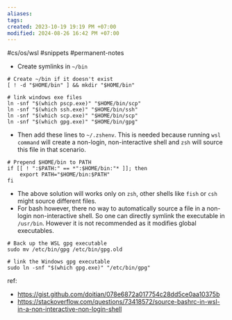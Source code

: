 ```yaml
---
aliases: 
tags: 
created: 2023-10-19 19:19 PM +07:00
modified: 2024-08-26 16:42 PM +07:00
---
```

#cs/os/wsl #snippets #permanent-notes

- Create symlinks in  `~/bin`
```shell
# Create ~/bin if it doesn't exist
[ ! -d "$HOME/bin" ] && mkdir "$HOME/bin"

# link windows exe files
ln -snf "$(which pscp.exe)" "$HOME/bin/scp"
ln -snf "$(which ssh.exe)" "$HOME/bin/ssh"
ln -snf "$(which scp.exe)" "$HOME/bin/scp"
ln -snf "$(which gpg.exe)" "$HOME/bin/gpg"
```

- Then add these lines to `~/.zshenv`. This is needed because running `wsl command` will create a non-login, non-interactive shell and `zsh` will source this file in that scenario.
```shell
# Prepend $HOME/bin to PATH
if [[ ! ":$PATH:" == *":$HOME/bin:"* ]]; then
    export PATH="$HOME/bin:$PATH"
fi
```

- The above solution will works only on `zsh`, other shells like `fish` or `csh` might source different files.
- For bash however, there no way to automatically source a file in a non-login non-interactive shell. So one can directly symlink the executable in `/usr/bin`. However it is not recommended as it modifies global executables.
```shell
# Back up the WSL gpg executable
sudo mv /etc/bin/gpg /etc/bin/gpg.old

# link the Windows gpg executable
sudo ln -snf "$(which gpg.exe)" "/etc/bin/gpg"
```

ref: 
- https://gist.github.com/doitian/078e6872a017754c28dd5ce0aa10375b
- https://stackoverflow.com/questions/73418572/source-bashrc-in-wsl-in-a-non-interactive-non-login-shell